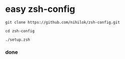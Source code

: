 # easy zsh-config

```
git clone https://github.com/nihilok/zsh-config.git

cd zsh-config

./setup.zsh
```
### done
